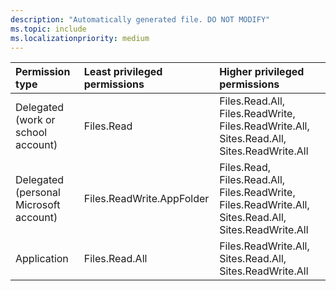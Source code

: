 ```yaml
---
description: "Automatically generated file. DO NOT MODIFY"
ms.topic: include
ms.localizationpriority: medium
---
```


|Permission type|Least privileged permissions|Higher privileged permissions|
|:---|:---|:---|
|Delegated (work or school account)|Files.Read|Files.Read.All, Files.ReadWrite, Files.ReadWrite.All, Sites.Read.All, Sites.ReadWrite.All|
|Delegated (personal Microsoft account)|Files.ReadWrite.AppFolder|Files.Read, Files.Read.All, Files.ReadWrite, Files.ReadWrite.All, Sites.Read.All, Sites.ReadWrite.All|
|Application|Files.Read.All|Files.ReadWrite.All, Sites.Read.All, Sites.ReadWrite.All|

